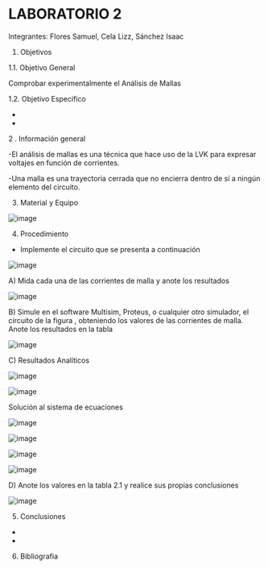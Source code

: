 # LABORATORIO 2

Integrantes: Flores Samuel, Cela Lizz, Sánchez Isaac

1. Objetivos 

  1.1.	Objetivo General

Comprobar experimentalmente el Análisis de Mallas

  1.2. 	Objetivo Especifico
  
  -
  -
  
  2 .  Información general   
  
-El análisis de mallas es una técnica que hace uso de la LVK para expresar voltajes en función de corrientes.

-Una malla es una trayectoria cerrada que no encierra dentro de sí a ningún elemento del circuito.

3.  Material y Equipo 

![image](https://user-images.githubusercontent.com/94079321/142954569-0c4f6e23-29b4-4a7a-9e2f-bd6ffb3f5db4.png)

4.  Procedimiento

- Implemente el circuito que se presenta a continuación 

![image](https://user-images.githubusercontent.com/94079321/142954609-40257205-4612-44d2-a644-204200467470.png)


A)  Mida cada una de las corrientes de malla y anote los resultados 

![image](https://user-images.githubusercontent.com/94079321/143162608-5896950c-8f8a-4190-b4af-cc0d6b6ba972.png)


B) Simule en el software Multisim, Proteus, o cualquier otro simulador, el circuito de la figura , obteniendo los valores de las corrientes de malla. Anote los resultados
en la tabla

![image](https://user-images.githubusercontent.com/94079321/143162561-6f5d7420-2648-43fb-93cc-4936b826a98c.png)

C) Resultados Analíticos

![image](https://user-images.githubusercontent.com/94079321/143170733-0994cf22-ad9e-48f0-83d0-228cae43bbf5.png)

![image](https://user-images.githubusercontent.com/94079321/143170775-4df58fa3-6e2a-4738-98d4-926f35042604.png)

Solución al sistema de ecuaciones

![image](https://user-images.githubusercontent.com/94079321/143303216-b03b12ff-9a29-4189-ac3a-7a7483404eb8.png)

![image](https://user-images.githubusercontent.com/94079321/143303231-6c63a540-95f4-4354-9928-cf17a33317f3.png)

![image](https://user-images.githubusercontent.com/94079321/143303247-a082171f-8a9f-45b6-b0d5-6b6c4f672816.png)

![image](https://user-images.githubusercontent.com/94079321/143303273-6bb47bfb-5cdc-40ac-b46f-ea2ccb544675.png)

D) Anote los valores en la tabla 2.1 y realice sus propias conclusiones 

![image](https://user-images.githubusercontent.com/94079321/143168857-5459d18b-5c65-49a7-ac61-23980743e6fc.png)

5. Conclusiones 

-

-

6. Bibliografia




